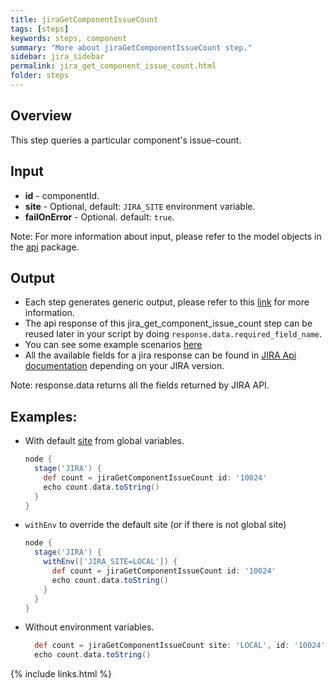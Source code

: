```yaml
---
title: jiraGetComponentIssueCount
tags: [steps]
keywords: steps, component
summary: "More about jiraGetComponentIssueCount step."
sidebar: jira_sidebar
permalink: jira_get_component_issue_count.html
folder: steps
---
```


## Overview

This step queries a particular component's issue-count.

## Input

* **id** - componentId.
* **site** - Optional, default: `JIRA_SITE` environment variable.
* **failOnError** - Optional. default: `true`.

Note: For more information about input, please refer to the model objects in the [api](https://github.com/jenkinsci/jira-steps-plugin/tree/master/src/main/java/org/thoughtslive/jenkins/plugins/jira/api) package.

## Output

* Each step generates generic output, please refer to this [link](config.html#common-response--error-handling) for more information.
* The api response of this jira_get_component_issue_count step can be reused later in your script by doing `response.data.required_field_name`.
* You can see some example scenarios [here](https://jenkinsci.github.io/jira-steps-plugin/common_usages.html)
* All the available fields for a jira response can be found in [JIRA Api documentation](https://docs.atlassian.com/jira/REST/) depending on your JIRA version.

Note: response.data returns all the fields returned by JIRA API.

## Examples:

* With default [site](config#environment-variables) from global variables.

  ```groovy
  node {
    stage('JIRA') {
      def count = jiraGetComponentIssueCount id: '10024'
      echo count.data.toString()
    }
  }
  ```
* `withEnv` to override the default site (or if there is not global site)

  ```groovy
  node {
    stage('JIRA') {
      withEnv(['JIRA_SITE=LOCAL']) {
        def count = jiraGetComponentIssueCount id: '10024'
        echo count.data.toString()
      }
    }
  }
  ```
* Without environment variables.

  ```groovy
    def count = jiraGetComponentIssueCount site: 'LOCAL', id: '10024', failOnError: false
    echo count.data.toString()
  ```
{% include links.html %}
